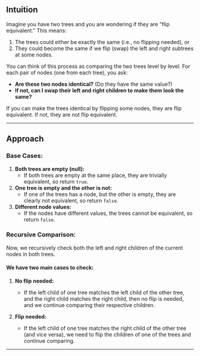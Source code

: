 ## Intuition
Imagine you have two trees and you are wondering if they are "flip equivalent." This means:

1. The trees could either be exactly the same (i.e., no flipping needed), or
2. They could become the same if we flip (swap) the left and right subtrees at some nodes.

You can think of this process as comparing the two trees level by level. For each pair of nodes (one from each tree), you ask:

- **Are these two nodes identical?** (Do they have the same value?)
- **If not, can I swap their left and right children to make them look the same?**

If you can make the trees identical by flipping some nodes, they are flip equivalent. If not, they are not flip equivalent.

---

## Approach

### Base Cases:
1. **Both trees are empty (null):**
   - If both trees are empty at the same place, they are trivially equivalent, so return `true`.
2. **One tree is empty and the other is not:**
   - If one of the trees has a node, but the other is empty, they are clearly not equivalent, so return `false`.
3. **Different node values:**
   - If the nodes have different values, the trees cannot be equivalent, so return `false`.

### Recursive Comparison:
Now, we recursively check both the left and right children of the current nodes in both trees.

#### We have two main cases to check:

1. **No flip needed:**
   - If the left child of one tree matches the left child of the other tree, and the right child matches the right child, then no flip is needed, and we continue comparing their respective children.

2. **Flip needed:**
   - If the left child of one tree matches the right child of the other tree (and vice versa), we need to flip the children of one of the trees and continue comparing.
   
---

